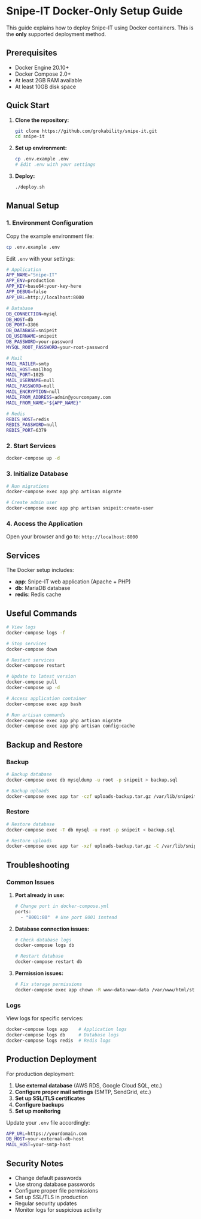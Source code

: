 # Snipe-IT Docker-Only Setup Guide

This guide explains how to deploy Snipe-IT using Docker containers. This is the **only** supported deployment method.

## Prerequisites

- Docker Engine 20.10+
- Docker Compose 2.0+
- At least 2GB RAM available
- At least 10GB disk space

## Quick Start

1. **Clone the repository:**
   ```bash
   git clone https://github.com/grokability/snipe-it.git
   cd snipe-it
   ```

2. **Set up environment:**
   ```bash
   cp .env.example .env
   # Edit .env with your settings
   ```

3. **Deploy:**
   ```bash
   ./deploy.sh
   ```

## Manual Setup

### 1. Environment Configuration

Copy the example environment file:
```bash
cp .env.example .env
```

Edit `.env` with your settings:
```bash
# Application
APP_NAME="Snipe-IT"
APP_ENV=production
APP_KEY=base64:your-key-here
APP_DEBUG=false
APP_URL=http://localhost:8000

# Database
DB_CONNECTION=mysql
DB_HOST=db
DB_PORT=3306
DB_DATABASE=snipeit
DB_USERNAME=snipeit
DB_PASSWORD=your-password
MYSQL_ROOT_PASSWORD=your-root-password

# Mail
MAIL_MAILER=smtp
MAIL_HOST=mailhog
MAIL_PORT=1025
MAIL_USERNAME=null
MAIL_PASSWORD=null
MAIL_ENCRYPTION=null
MAIL_FROM_ADDRESS=admin@yourcompany.com
MAIL_FROM_NAME="${APP_NAME}"

# Redis
REDIS_HOST=redis
REDIS_PASSWORD=null
REDIS_PORT=6379
```

### 2. Start Services

```bash
docker-compose up -d
```

### 3. Initialize Database

```bash
# Run migrations
docker-compose exec app php artisan migrate

# Create admin user
docker-compose exec app php artisan snipeit:create-user
```

### 4. Access the Application

Open your browser and go to: `http://localhost:8000`

## Services

The Docker setup includes:

- **app**: Snipe-IT web application (Apache + PHP)
- **db**: MariaDB database
- **redis**: Redis cache

## Useful Commands

```bash
# View logs
docker-compose logs -f

# Stop services
docker-compose down

# Restart services
docker-compose restart

# Update to latest version
docker-compose pull
docker-compose up -d

# Access application container
docker-compose exec app bash

# Run artisan commands
docker-compose exec app php artisan migrate
docker-compose exec app php artisan config:cache
```

## Backup and Restore

### Backup
```bash
# Backup database
docker-compose exec db mysqldump -u root -p snipeit > backup.sql

# Backup uploads
docker-compose exec app tar -czf uploads-backup.tar.gz /var/lib/snipeit/data/uploads
```

### Restore
```bash
# Restore database
docker-compose exec -T db mysql -u root -p snipeit < backup.sql

# Restore uploads
docker-compose exec app tar -xzf uploads-backup.tar.gz -C /var/lib/snipeit/data/
```

## Troubleshooting

### Common Issues

1. **Port already in use:**
   ```bash
   # Change port in docker-compose.yml
   ports:
     - "8001:80"  # Use port 8001 instead
   ```

2. **Database connection issues:**
   ```bash
   # Check database logs
   docker-compose logs db
   
   # Restart database
   docker-compose restart db
   ```

3. **Permission issues:**
   ```bash
   # Fix storage permissions
   docker-compose exec app chown -R www-data:www-data /var/www/html/storage
   ```

### Logs

View logs for specific services:
```bash
docker-compose logs app    # Application logs
docker-compose logs db     # Database logs
docker-compose logs redis  # Redis logs
```

## Production Deployment

For production deployment:

1. **Use external database** (AWS RDS, Google Cloud SQL, etc.)
2. **Configure proper mail settings** (SMTP, SendGrid, etc.)
3. **Set up SSL/TLS certificates**
4. **Configure backups**
5. **Set up monitoring**

Update your `.env` file accordingly:
```bash
APP_URL=https://yourdomain.com
DB_HOST=your-external-db-host
MAIL_HOST=your-smtp-host
```

## Security Notes

- Change default passwords
- Use strong database passwords
- Configure proper file permissions
- Set up SSL/TLS in production
- Regular security updates
- Monitor logs for suspicious activity 